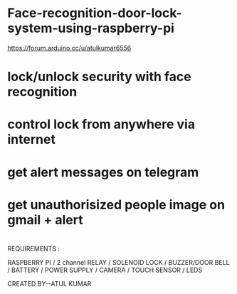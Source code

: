 # Face-recognition-door-lock-system-using-raspberry-pi
https://forum.arduino.cc/u/atulkumar6556
# lock/unlock security with face recognition
# control lock from anywhere via internet
# get alert messages on telegram
# get unauthorisized people image on gmail + alert 
# 

REQUIREMENTS :  

 RASPBERRY PI  /
 2 channel RELAY  /
 SOLENOID LOCK  /
 BUZZER/DOOR BELL /
 BATTERY / POWER SUPPLY  /
 CAMERA  /
 TOUCH SENSOR  /
 LEDS  
 



CREATED BY--ATUL KUMAR
